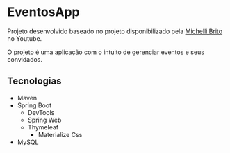# EventosApp

Projeto desenvolvido baseado no projeto disponibilizado pela [Michelli Brito](https://github.com/MichelliBrito) no Youtube.

O projeto é uma aplicação com o intuito de gerenciar eventos e seus convidados.

## Tecnologias

- Maven
- Spring Boot
  - DevTools
  - Spring Web
  - Thymeleaf
    - Materialize Css
- MySQL
